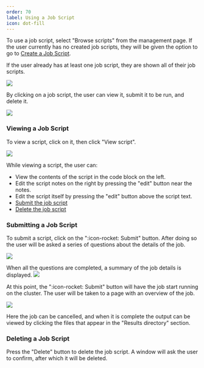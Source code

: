```yaml
---
order: 70
label: Using a Job Script
icon: dot-fill
---
```


To use a job script, select "Browse scripts" from the management page. If the user currently has no created job scripts, they will be given the option to go to [Create a Job Script](/hpc_environment_usage/slurm_environment_usage/flight_job/flight_job_manager/creating_a_job_script/). 

If the user already has at least one job script, they are shown all of their job scripts. 

![](/images/flight_web_jobmanager_submit.png)

By clicking on a job script, the user can view it, submit it to be run, and delete it.

![](/images/flight_web_jobmanager_selected.png)

### Viewing a Job Script

To view a script, click on it, then click "View script".

![](/images/flight_web_jobmanager_submit_view.png)

While viewing a script, the user can:
- View the contents of the script in the code block on the left.
- Edit the script notes on the right by pressing the "edit" button near the notes. 
- Edit the script itself by pressing the "edit" button above the script text.
- [Submit the job script](/hpc_environment_usage/slurm_environment_usage/flight_job/flight_job_manager/using_a_job_script/#submitting-a-job-script)
- [Delete the job script](/hpc_environment_usage/slurm_environment_usage/flight_job/flight_job_manager/using_a_job_script/#deleting-a-job-script)

### Submitting a Job Script

To submit a script, click on the ":icon-rocket: Submit" button. After doing so the user will be asked a series of questions about the details of the job.

![](/images/flight_web_jobmanager_submit_submit.png)

When all the questions are completed, a summary of the job details is displayed. 
![](/images/flight_web_jobmanager_submit_finish.png)

At this point, the ":icon-rocket: Submit" button will have the job start running on the cluster. The user will be taken to a page with an overview of the job. 

![](/images/flight_web_jobmanager_submit_running.png)

Here the job can be cancelled, and when it is complete the output can be viewed by clicking the files that appear in the "Results directory" section.

### Deleting a Job Script

Press the "Delete" button to delete the job script. A window will ask the user to confirm, after which it will be deleted.

